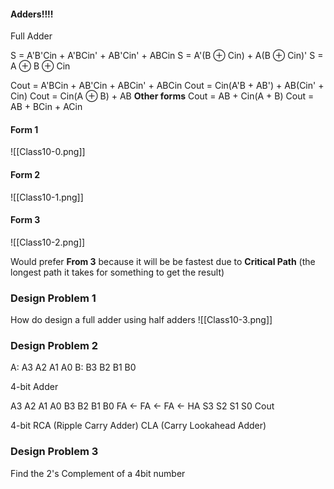 #### Adders!!!!

Full Adder

S = A'B'Cin + A'BCin' + AB'Cin' + ABCin
S = A'(B ⊕ Cin) + A(B ⊕ Cin)'
S = A ⊕ B ⊕ Cin

Cout = A'BCin + AB'Cin + ABCin' + ABCin
Cout = Cin(A'B + AB') + AB(Cin' + Cin)
Cout = Cin(A ⊕ B) + AB
**Other forms**
Cout = AB + Cin(A + B)
Cout = AB + BCin + ACin

#### Form 1
![[Class10-0.png]]
#### Form 2
![[Class10-1.png]]
#### Form 3
![[Class10-2.png]]

Would prefer **From 3** because it will be be fastest due to **Critical Path** (the longest path it takes for something to get the result)

### Design Problem 1

How do design a full adder using half adders
![[Class10-3.png]]

### Design Problem 2

A: A3 A2 A1 A0
B: B3 B2 B1 B0

4-bit Adder

A3     A2     A1      A0
B3     B2     B1      B0
FA <- FA <- FA <- HA
S3     S2     S1      S0
Cout

4-bit RCA (Ripple Carry Adder)
CLA (Carry Lookahead Adder)

### Design Problem 3

Find the 2's Complement of a 4bit number
